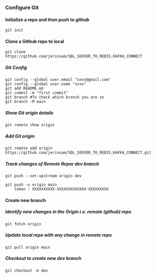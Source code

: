 ### Configure Git

#### Initialize a repo and then push to github
	git init

#### Clone a Github repo to local
	git clone https://github.com/jerinsam/SQL_SERVER_TO_REDIS_KAFKA_CONNECT

##### Git Config
	git config --global user.email "xxxx@gmail.com"
	git config --global user.name "xxxx"
	git add README.md
	git commit -m "first commit"
	git branch #To check which branch you are in
	git branch -M main

##### Show Git origin details 
	git remote show origin

##### Add Git origin 
	git remote add origin https://github.com/jerinsam/SQL_SERVER_TO_REDIS_KAFKA_CONNECT.git

##### Track changes of Remote Repor dev branch 
	git push --set-upstream origin dev

	git push -u origin main
		token : XXXXXXXXXX-XXXXXXXXXXXXX-XXXXXXXXX

#### Create new branch 

##### Identify new changes in the Origin i.e. remote (github) repo
	git fetch origin
##### Update local repo with any change in remote repo
	git pull origin main
##### Checkout to create new dev branch 
	git checkout -b dev
